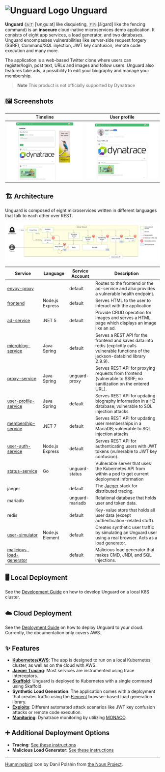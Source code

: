 # ![Unguard Logo](docs/images/logo/unguard-logo-red-small.png) Unguard

**Unguard** (🇦🇹 [ˈʊnˌɡuːat] like disquieting, 🇫🇷 [ãˈɡard] like the fencing command) is an **insecure** cloud-native
microservices demo application. It consists of eight app services, a load generator, and two databases. Unguard
encompasses vulnerabilities like server-side request forgery (SSRF), Command/SQL injection, JWT key confusion,
remote code execution and many more.

The application is a web-based Twitter clone where users can register/login, post text, URLs and images and follow
users.
Unguard also features fake ads, a possibility to edit your biography and manage your membership.

> **Note**
> This product is not officially supported by Dynatrace

## 🖼️ Screenshots

| Timeline                                                                                                | User profile                                                                                                      |
|---------------------------------------------------------------------------------------------------------|-------------------------------------------------------------------------------------------------------------------|
| [![Screenshot of the timeline](./docs/images/unguard-timeline.png)](./docs/images/unguard-timeline.png) | [![Screenshot of a user profile](./docs/images/unguard-user-profile.png)](./docs/images/unguard-user-profile.png) |

## 🏗️ Architecture

Unguard is composed of eight microservices written in different languages that talk to each other over REST.

![Unguard Architecture](docs/images/unguard-architecture.svg)

| Service                                                    | Language        | Service Account | Description                                                                                                                                 |
|------------------------------------------------------------|-----------------|-----------------|---------------------------------------------------------------------------------------------------------------------------------------------|
| [envoy-proxy](./src/envoy-proxy)                           |                 | default         | Routes to the frontend or the ad-service and also provides a vulnerable health endpoint.                                                    |
| [frontend](./src/frontend)                                 | Node.js Express | default         | Serves HTML to the user to interact with the application.                                                                                   |
| [ad-service](./src/ad-service)                             | .NET 5          | default         | Provide CRUD operation for images and serves a HTML page which displays an image like an ad.                                                |
| [microblog-service](./src/microblog-service)               | Java Spring     | default         | Serves a REST API for the frontend and saves data into redis (explicitly calls vulnerable functions of the jackson-databind library 2.9.9). |
| [proxy-service](./src/proxy-service)                       | Java Spring     | unguard-proxy   | Serves REST API for proxying requests from frontend (vulnerable to SSRF; no sanitization on the entered URL).                               |
| [user-profile-service](./src/profile-service)              | Java Spring     | default         | Serves REST API for updating biography information in a H2 database; vulnerable to SQL injection attacks                                    |
| [membership-service](./src/membership-service)             | .NET 7          | default         | Serves REST API for updating user memberships in a MariaDB; vulnerable to SQL injection attacks                                             |
| [user-auth-service](./src/user-auth-service)               | Node.js Express | default         | Serves REST API for authenticating users with JWT tokens (vulnerable to JWT key confusion).                                                 |
| [status-service](./src/malicious-load-generator)           | Go              | unguard-status  | Vulnerable server that uses the Kubernetes API from within a pod to get current deployment information                                      |
| jaeger                                                     |                 | default         | The [Jaeger](https://www.jaegertracing.io/) stack for distributed tracing.                                                                  |
| mariadb                                                    |                 | unguard-mariadb | Relational database that holds user and token data.                                                                                         |
| redis                                                      |                 | default         | Key-value store that holds all user data (except authentication-related stuff).                                                             |
| [user-simulator](./src/user-simulator)                     | Node.js Element | default         | Creates synthetic user traffic by simulating an Unguard user using a real browser. Acts as a load generator.                                |
| [malicious-load-generator](./src/malicious-load-generator) |                 | default         | Malicious load generator that makes CMD, JNDI, and SQL injections.                                                                          |

## 🖥️ Local Deployment

See the [Development Guide](./docs/DEV-GUIDE.md) on how to develop Unguard on a local K8S cluster.

## ☁️ Cloud Deployment

See the [Deployment Guide](./docs/DEPLOYMENT.md) on how to deploy Unguard to your cloud. Currently, the documentation
only covers AWS.

## ✨ Features

* **[Kubernetes](https://kubernetes.io/)/[AWS](https://aws.amazon.com/eks)**: The app is designed to run on a local
  Kubernetes cluster, as well as on the cloud with AWS.
* [**Jaeger Tracing**](https://www.jaegertracing.io/): Most services are instrumented using trace interceptors.
* [**Skaffold**](https://skaffold.dev/): Unguard is deployed to Kubernetes with a single command using Skaffold.
* **Synthetic Load Generation**: The application comes with a deployment that creates traffic using
  the [Element](https://element.flood.io/) browser-based load generation library.
* **[Exploits](./exploit-toolkit/exploits/README.md)**: Different automated attack scenarios like JWT key confusion
  attacks or remote code execution.
* **[Monitoring](./docs/MONACO.md)**: Dynatrace monitoring by
  utilizing [MONACO](https://github.com/dynatrace-oss/dynatrace-monitoring-as-code).

## ➕ Additional Deployment Options

* **Tracing**: [See these instructions](./docs/TRACING.md)
* **Malicious Load Generator**: [See these instructions](src/malicious-load-generator/README.md)

---

[Hummingbird](https://thenounproject.com/search/?q=hummingbird&i=4138237) icon by Danil Polshin
from [the Noun Project](https://thenounproject.com/).
